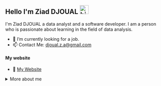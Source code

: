 ## Hello I'm Ziad DJOUAL <img src="https://user-images.githubusercontent.com/1303154/88677602-1635ba80-d120-11ea-84d8-d263ba5fc3c0.gif" width="28px" height="28px" alt="hi">

I'm Ziad DJOUAL a data analyst and a software developer. I am a person who is passionate about learning in the field of data analysis.

- 🔭 I’m currently looking for a job.
- 📫 Contact Me: djoual.z.a@gmail.com

#### My website
- :paperclip: [My Website](https://ziaddjoual.github.io/Website/)

<details>
<summary>
  More about me
</summary>

<br >

A data analyst with more than one year of experience in the field of data analysis.<br >
Collecting, cleaning, and analysing complicated data and preparing dashboards and statistical reports for the management.<br >
Experience in data analysis and visualization, proficient in SQL, Excel, Python (Pandas, Numpy), and Power BI.<br >
I have a Master's degree in "Information system and decision making".<br >

#### My skills?

MS Excel, MS PowerPoint, MS Power BI.<br >
MS SQL Server, SQL.<br >
Python, Pandas, Numpy, Matplotlib, SciPy, Pytorch.<br >
C#, C++, Java.<br >
HTML, CSS, Javascript.<br >
.Net, Visual Studio.<br >
GIT, GitHub.<br >
Agile, Scrum, CI/CD.<br >

</details>